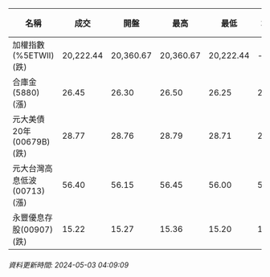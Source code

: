 | 名稱 | 成交 | 開盤 | 最高 | 最低 | 均價 | 成交金額(億) | 昨收 | 漲跌幅 | 漲跌 | 總量 | 昨量 | 振幅 |
| -------- | -------- | -------- | -------- |-------- | -------- | -------- |-------- |-------- |-------- | -------- | -------- |-------- |
|加權指數(%5ETWII) (跌)|20,222.44|20,360.67|20,360.67|20,222.44|-|3,895.21|20,396.60|0.85%|174.16|8,351,400|0|0.68%|
|合庫金(5880) (漲)|26.45|26.30|26.50|26.25|26.43|3.21|26.20|0.95%|0.25|12,152|12,001|0.95%|
|元大美債20年(00679B) (跌)|28.77|28.76|28.79|28.71|28.76|8.56|28.84|0.24%|0.07|29,778|28,329|0.28%|
|元大台灣高息低波(00713) (漲)|56.40|56.15|56.45|56.00|56.29|2.06|56.20|0.36%|0.20|3,663|2,428|0.80%|
|永豐優息存股(00907) (跌)|15.22|15.27|15.36|15.20|15.30|0.258|15.27|0.33%|0.05|1,685|2,294|1.05%|
###### 資料更新時間: 2024-05-03 04:09:09
